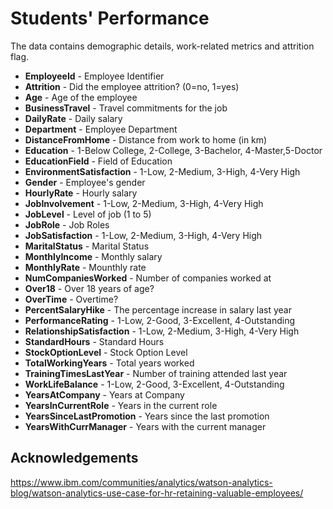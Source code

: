 # Students' Performance 

The data contains demographic details, work-related metrics and attrition flag.

* **EmployeeId** - Employee Identifier
* **Attrition** - Did the employee attrition? (0=no, 1=yes)
* **Age** - Age of the employee
* **BusinessTravel** - Travel commitments for the job
* **DailyRate** - Daily salary
* **Department** - Employee Department
* **DistanceFromHome** - Distance from work to home (in km)
* **Education** - 1-Below College, 2-College, 3-Bachelor, 4-Master,5-Doctor
* **EducationField** - Field of Education
* **EnvironmentSatisfaction** - 1-Low, 2-Medium, 3-High, 4-Very High
* **Gender** - Employee's gender
* **HourlyRate** - Hourly salary
* **JobInvolvement** - 1-Low, 2-Medium, 3-High, 4-Very High
* **JobLevel** - Level of job (1 to 5)
* **JobRole** - Job Roles
* **JobSatisfaction** - 1-Low, 2-Medium, 3-High, 4-Very High
* **MaritalStatus** - Marital Status
* **MonthlyIncome** - Monthly salary
* **MonthlyRate** - Mounthly rate
* **NumCompaniesWorked** - Number of companies worked at
* **Over18** - Over 18 years of age?
* **OverTime** - Overtime?
* **PercentSalaryHike** - The percentage increase in salary last year
* **PerformanceRating** - 1-Low, 2-Good, 3-Excellent, 4-Outstanding
* **RelationshipSatisfaction** - 1-Low, 2-Medium, 3-High, 4-Very High
* **StandardHours** - Standard Hours
* **StockOptionLevel** - Stock Option Level
* **TotalWorkingYears** - Total years worked
* **TrainingTimesLastYear** - Number of training attended last year
* **WorkLifeBalance** - 1-Low, 2-Good, 3-Excellent, 4-Outstanding
* **YearsAtCompany** - Years at Company
* **YearsInCurrentRole** - Years in the current role
* **YearsSinceLastPromotion** - Years since the last promotion
* **YearsWithCurrManager** - Years with the current manager

## Acknowledgements
https://www.ibm.com/communities/analytics/watson-analytics-blog/watson-analytics-use-case-for-hr-retaining-valuable-employees/